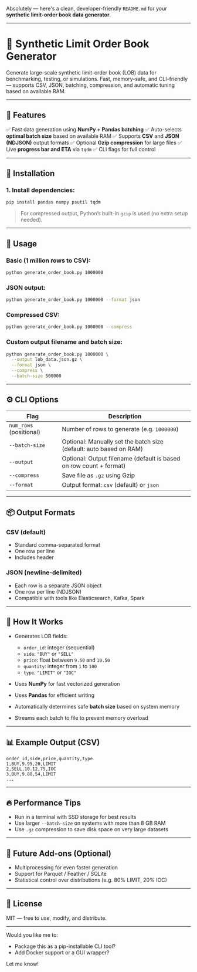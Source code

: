 Absolutely — here's a clean, developer-friendly `README.md` for your **synthetic limit-order book data generator**.

---

# 📘 Synthetic Limit Order Book Generator

Generate large-scale synthetic limit-order book (LOB) data for benchmarking, testing, or simulations.
Fast, memory-safe, and CLI-friendly — supports CSV, JSON, batching, compression, and automatic tuning based on available RAM.

---

## 🔧 Features

✅ Fast data generation using **NumPy + Pandas batching**
✅ Auto-selects **optimal batch size** based on available RAM
✅ Supports **CSV** and **JSON (NDJSON)** output formats
✅ Optional **Gzip compression** for large files
✅ Live **progress bar and ETA** via `tqdm`
✅ CLI flags for full control

---

## 🚀 Installation

### 1. Install dependencies:

```bash
pip install pandas numpy psutil tqdm
```

> For compressed output, Python’s built-in `gzip` is used (no extra setup needed).

---

## 🧪 Usage

### Basic (1 million rows to CSV):

```bash
python generate_order_book.py 1000000
```

### JSON output:

```bash
python generate_order_book.py 1000000 --format json
```

### Compressed CSV:

```bash
python generate_order_book.py 1000000 --compress
```

### Custom output filename and batch size:

```bash
python generate_order_book.py 1000000 \
  --output lob_data.json.gz \
  --format json \
  --compress \
  --batch-size 500000
```

---

## ⚙️ CLI Options

| Flag                    | Description                                                        |
| ----------------------- | ------------------------------------------------------------------ |
| `num_rows` (positional) | Number of rows to generate (e.g. `1000000`)                        |
| `--batch-size`          | Optional: Manually set the batch size (default: auto based on RAM) |
| `--output`              | Optional: Output filename (default is based on row count + format) |
| `--compress`            | Save file as `.gz` using Gzip                                      |
| `--format`              | Output format: `csv` (default) or `json`                           |

---

## 📦 Output Formats

### CSV (default)

* Standard comma-separated format
* One row per line
* Includes header

### JSON (newline-delimited)

* Each row is a separate JSON object
* One row per line (NDJSON)
* Compatible with tools like Elasticsearch, Kafka, Spark

---

## 🧠 How It Works

* Generates LOB fields:

  * `order_id`: integer (sequential)
  * `side`: `"BUY"` or `"SELL"`
  * `price`: float between `9.50` and `10.50`
  * `quantity`: integer from `1` to `100`
  * `type`: `"LIMIT"` or `"IOC"`
* Uses **NumPy** for fast vectorized generation
* Uses **Pandas** for efficient writing
* Automatically determines safe **batch size** based on system memory
* Streams each batch to file to prevent memory overload

---

## 📊 Example Output (CSV)

```csv
order_id,side,price,quantity,type
1,BUY,9.95,20,LIMIT
2,SELL,10.12,75,IOC
3,BUY,9.88,54,LIMIT
...
```

---

## 🔥 Performance Tips

* Run in a terminal with SSD storage for best results
* Use larger `--batch-size` on systems with more than 8 GB RAM
* Use `.gz` compression to save disk space on very large datasets

---

## 🧩 Future Add-ons (Optional)

* Multiprocessing for even faster generation
* Support for Parquet / Feather / SQLite
* Statistical control over distributions (e.g. 80% LIMIT, 20% IOC)

---

## 📄 License

MIT — free to use, modify, and distribute.

---

Would you like me to:

* Package this as a pip-installable CLI tool?
* Add Docker support or a GUI wrapper?

Let me know!
